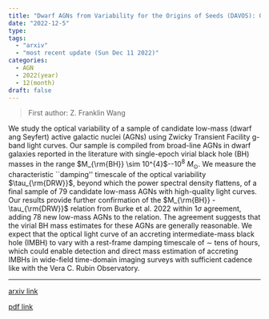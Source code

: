 ```yaml
---
title: "Dwarf AGNs from Variability for the Origins of Seeds (DAVOS): Optical Variability of Broad-line Dwarf AGNs from the Zwicky Transient Facility"
date: "2022-12-5"
type:
tags:
  - "arxiv"
  - "most recent update (Sun Dec 11 2022)"
categories:
  - AGN
  - 2022(year)
  - 12(month)
draft: false
---
```


> First author: Z. Franklin Wang

 We study the optical variability of a sample of candidate low-mass (dwarf ang
Seyfert) active galactic nuclei (AGNs) using Zwicky Transient Facility g-band
light curves. Our sample is compiled from broad-line AGNs in dwarf galaxies
reported in the literature with single-epoch virial black hole (BH) masses in
the range $M_{\rm{BH}} \sim 10^{4}$--$10^{8}\ M_{\odot}$. We measure the
characteristic ``damping'' timescale of the optical variability
$\tau_{\rm{DRW}}$, beyond which the power spectral density flattens, of a final
sample of 79 candidate low-mass AGNs with high-quality light curves. Our
results provide further confirmation of the $M_{\rm{BH}} - \tau_{\rm{DRW}}$
relation from Burke et al. 2022 within $1\sigma$ agreement, adding 78 new
low-mass AGNs to the relation. The agreement suggests that the virial BH mass
estimates for these AGNs are generally reasonable. We expect that the optical
light curve of an accreting intermediate-mass black hole (IMBH) to vary with a
rest-frame damping timescale of $\sim$ tens of hours, which could enable
detection and direct mass estimation of accreting IMBHs in wide-field
time-domain imaging surveys with sufficient cadence like with the Vera C. Rubin
Observatory.

---
[arxiv link](http://arxiv.org/abs/2212.02321v1)

[pdf link](http://arxiv.org/pdf/2212.02321v1)